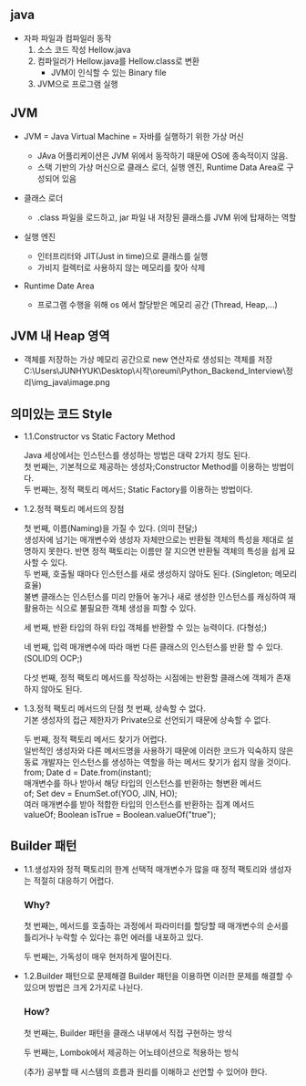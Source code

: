 ## java
+ 자파 파일과 컴파일러 동작
  1. 소스 코드 작성 Hellow.java 
  2. 컴파일러가 Hellow.java를 Hellow.class로 변환
      - JVM이 인식할 수 있는 Binary file
  3. JVM으로 프로그램 실행

## JVM
+ JVM = Java Virtual Machine = 자바를 실행하기 위한 가상 머신
  - JAva 어플리케이션은 JVM 위에서 동작하기 때문에 OS에 종속적이지 않음.
  - 스택 기반의 가상 머신으로 클래스 로더, 실행 엔진, Runtime Data Area로 구성되어 있음

+ 클래스 로더
  - .class 파일을 로드하고, jar 파일 내 저장된 클래스를 JVM 위에 탑재하는 역할
  
+ 실행 엔진
  - 인터프리터와 JIT(Just in time)으로 클래스를 실행
  - 가비지 컬렉터로 사용하지 않는 메모리를 찾아 삭제

+ Runtime Date Area
  - 프로그램 수행을 위해 os 에서 할당받은 메모리 공간 (Thread, Heap,...)

## JVM 내 Heap 영역
  - 객체를 저장하는 가상 메모리 공간으로 new 연산자로 생성되는 객체를 저장
  C:\Users\JUNHYUK\Desktop\시작\oreumi\Python_Backend_Interview\정리\img_java\image.png

## 의미있는 코드 Style

+ 1.1.Constructor vs Static Factory Method

    Java 세상에서는 인스턴스를 생성하는 방법은 대략 2가지 정도 된다. <br>
    첫 번째는, 기본적으로 제공하는 생성자;Constructor Method를 이용하는 방법이다.<br>
    두 번째는, 정적 팩토리 메서드; Static Factory를 이용하는 방법이다.<br>



+ 1.2.정적 팩토리 메서드의 장점

    첫 번째, 이름(Naming)을 가질 수 있다. (의미 전달;)<br>
        생성자에 넘기는 매개변수와 생성자 자체만으로는 반환될 객체의 특성을 제대로 설명하지 못한다. 반면 정적 팩토리는 이름만 잘 지으면 반환될 객체의 특성을 쉽게 묘사할 수 있다.<br>
    두 번째, 호출될 때마다 인스턴스를 새로 생성하지 않아도 된다. (Singleton; 메모리 효율)<br>
        불변 클래스는 인스턴스를 미리 만들어 놓거나 새로 생성한 인스턴스를 캐싱하여 재활용하는 식으로 불필요한 객체 생성을 피할 수 있다.<br>

    세 번째, 반환 타입의 하위 타입 객체를 반환할 수 있는 능력이다. (다형성;)<br>

    네 번째, 입력 매개변수에 따라 매번 다른 클래스의  인스턴스를 반환 할 수 있다.(SOLID의 OCP;)<br>

    다섯 번째, 정적 팩토리 메서드를 작성하는 시점에는 반환할 클래스에 객체가 존재하지 않아도 된다.<br>


+ 1.3.정적 팩토리 메서드의 단점
    첫 번째, 상속할 수 없다.<br>
        기본 생성자의 접근 제한자가 Private으로 선언되기 때문에 상속할 수 없다.<br>

    두 번째, 정적 팩토리 메서드 찾기가 어렵다.<br>
        일반적인 생성자와 다른 메서드명을 사용하기 때문에 이러한 코드가 익숙하지 않은 동료 개발자는 인스턴스를 생성하는 역할을 하는 메서드 찾기가 쉽지 않을 것이다.<br>
        from; Date d = Date.from(instant);<br>
        매개변수를 하나 받아서 해당 타입의 인스턴스를 반환하는 형변환 메서드<br>
        of; Set<Developer> dev = EnumSet.of(YOO, JIN, HO);<br>
        여러 매개변수를 받아 적합한 타입의 인스턴스를 반환하는 집계 메서드<br>
        valueOf; Boolean isTrue = Boolean.valueOf("true");<br>


## Builder 패턴

+ 1.1.생성자와 정적 팩토리의 한계
    선택적 매개변수가 많을 때 정적 팩토리와 생성자는 적절히 대응하기 어렵다.<br>

    ### Why?
    첫 번째는, 메서드를 호출하는 과정에서 파라미터를 할당할 때 매개변수의 순서를 틀리거나 누락할 수 있다는 휴먼 에러를 내포하고 있다.<br>

    두 번째는, 가독성이 매우 현저하게 떨어진다.<br>

+ 1.2.Builder 패턴으로 문제해결
	Builder 패턴을 이용하면 이러한 문제를 해결할 수 있으며 방법은 크게 2가지로 나뉜다.<br>

    ### How? 
    첫 번째는, Builder 패턴을 클래스 내부에서 직접 구현하는 방식<br>

    두 번째는, Lombok에서 제공하는 어노테이션으로 적용하는 방식<br>


    (추가) 공부할 때 시스템의 흐름과 원리를 이해하고 선언할 수 있어야 한다.<br>
